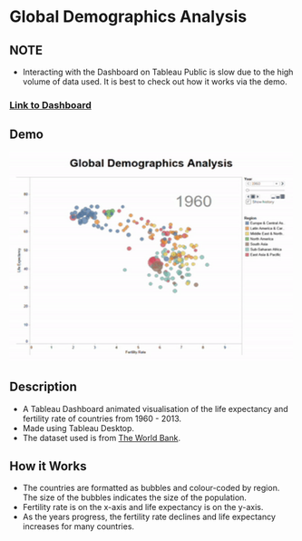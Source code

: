 # Global Demographics Analysis


## NOTE
- Interacting with the Dashboard on Tableau Public is slow due to the high volume of data used. It is best to check out how it works via the demo.

### [Link to Dashboard](https://public.tableau.com/views/GlobalDemographics_16279464394800/GlobalDemographics?:language=en-GB&:retry=yes&:display_count=n&:origin=viz_share_link)

## Demo
<img src="GlobalAnalysisDemo.gif" width="500" height="370">

## Description
- A Tableau Dashboard animated visualisation of the life expectancy and fertility rate of countries from 1960 - 2013. 
- Made using Tableau Desktop. 
- The dataset used is from [The World Bank](https://data.worldbank.org/). 

## How it Works
- The countries are formatted as bubbles and colour-coded by region. The size of the bubbles indicates the size of the population. 
- Fertility rate is on the x-axis and life expectancy is on the y-axis. 
- As the years progress, the fertility rate declines and life expectancy increases for many countries. 


